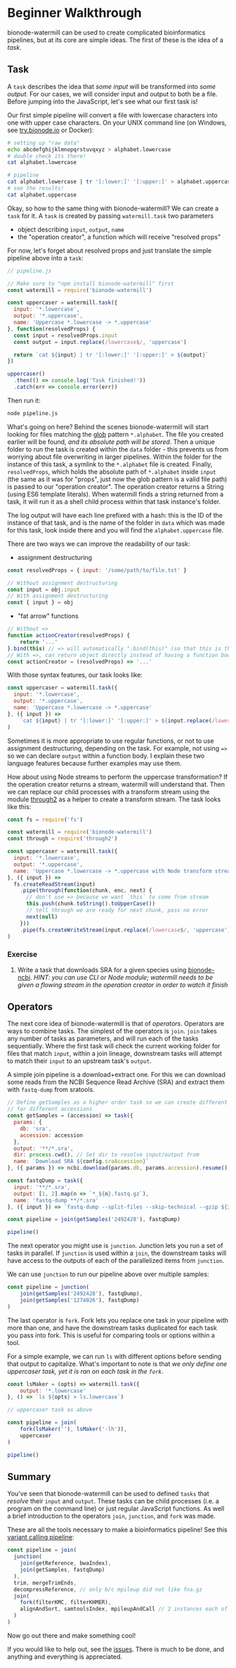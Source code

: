 # Beginner Walkthrough

bionode-watermill can be used to create complicated bioinformatics pipelines,
but at its core are simple ideas. The first of these is the idea of a *task*.

## Task

A `task` describes the idea that *some input* will be transformed into *some
output*. For our cases, we will consider input and output to both be a file.
Before jumping into the JavaScript, let's see what our first task is!

Our first simple pipeline will convert a file with lowercase characters into one
with upper case characters.  On your UNIX command line (on Windows, see
[try.bionode.io][trybionode] or Docker):

[trybionode]: try.bionode.io

```bash
# setting up "raw data"
echo abcdefghijklmnopqrstuvqxyz > alphabet.lowercase
# double check its there!
cat alphabet.lowercase

# pipeline
cat alphabet.lowercase | tr '[:lower:]' '[:upper:]' > alphabet.uppercase
# see the results!
cat alphabet.uppercase
```

Okay, so how to the same thing with bionode-watermill? We can create a `task`
for it. A `task` is created by passing `watermill.task` two parameters

- object describing `input`, `output`, `name`
- the "operation creator", a function which will receive "resolved props"

For now, let's forget about resolved props and just translate the simple pipeline
above into a `task`:

```javascript
// pipeline.js

// Make sure to "npm install bionode-watermill" first
const watermill = require('bionode-watermill')

const uppercaser = watermill.task({
  input: '*.lowercase',
  output: '*.uppercase',
  name: 'Uppercase *.lowercase -> *.uppercase'
}, function(resolvedProps) {
  const input = resolvedProps.input
  const output = input.replace(/lowercase$/, 'uppercase')

  return `cat ${input} | tr '[:lower:]' '[:upper:]' > ${output}`
})

uppercaser()
  .then(() => console.log('Task finished!'))
  .catch(err => console.error(err))
```

Then run it:

```bash
node pipeline.js
```

What's going on here? Behind the scenes bionode-watermill will start looking for
files matching the [glob][node-glob] pattern `*.alphabet`. The file you created
earlier will be found, *and its absolute path will be stored*. Then a unique
folder to run the task is created within the `data` folder - this prevents us
from worrying about file overwriting in larger pipelines. Within the folder for
the instance of this task, a symlink to the `*.alphabet` file is created.
Finally, `resolvedProps`, which holds the absolute path of `*.alphabet` inside
`input` (the same as it was for "props", just now the glob pattern is a valid file
path) is passed to our "operation creator". The operation creator returns a String
(using ES6 template literals). When watermill finds a string returned from a task,
it will run it as a shell child process within that task instance's folder.

The log output will have each line prefixed with a hash: this is the ID of the
instance of that task, and is the name of the folder in `data` which was made
for this task, look inside there and you will find the `alphabet.uppercase` file.

[node-glob]: https://github.com/isaacs/node-glob

There are two ways we can improve the readability of our task:
- assignment destructuring

```javascript
const resolvedProps = { input: '/some/path/to/file.txt' }

// Without assignment destructuring
const input = obj.input
// With assignment destructuring
const { input } = obj
```

- "fat arrow" functions

```javascript
// Without =>
function actionCreator(resolvedProps) {
    return '...'
}.bind(this) // => will automatically ".bind(this)" (so that this is the same inside and outside the function)
// With =>, can return object directly instead of having a function body
const actionCreator = (resolvedProps) => '...'
```

With those syntax features, our task looks like:

```javascript
const uppercaser = watermill.task({
  input: '*.lowercase',
  output: '*.uppercase',
  name: 'Uppercase *.lowercase -> *.uppercase'
}, ({ input }) =>
    `cat ${input} | tr '[:lower:]' '[:upper:]' > ${input.replace(/lowercase$/, 'uppercase')}`
)
```

Sometimes it is more appropriate to use regular functions, or not to use
assignment destructuring, depending on the task. For example, not using `=>` so
we can declare `output` within a function body. I explain these two language
features because further examples may use them.

How about using Node streams to perform the uppercase transformation? If the
operation creator returns a stream, watermill will understand that. Then we can
replace our child processes with a transform stream using the module
[through2][through2] as a helper to create a transform stream. The task looks like
this:

```javascript
const fs = require('fs')

const watermill = require('bionode-watermill')
const through = require('through2')

const uppercaser = watermill.task({
  input: '*.lowercase',
  output: '*.uppercase',
  name: 'Uppercase *.lowercase -> *.uppercase with Node transform stream'
}, ({ input }) =>
  fs.createReadStream(input)
    .pipe(through(function(chunk, enc, next) {
      // don't use => because we want `this` to come from stream
      this.push(chunk.toString().toUpperCase())
      // tell through we are ready for next chunk, pass no error
      next(null)
    }))
    .pipe(fs.createWriteStream(input.replace(/lowercase$/, 'uppercase')))
)
```

[through2]: https://github.com/rvagg/through2#readme

### Exercise

1. Write a task that downloads SRA for a given species using
   [bionode-ncbi][bionode-ncbi]. *HINT: you can use CLI or Node module;
   watermill needs to be given a flowing stream in the operation creator in
   order to watch it finish*

## Operators

The next core idea of bionode-watermill is that of *operators*. Operators are
ways to combine tasks. The simplest of the operators is `join`. `join` takes
any number of tasks as parameters, and will run each of the tasks sequentially.
Where the first task will check the current working folder for files that match
`input`, within a join lineage, downstream tasks will attempt to match their
`input` to an upstream task's `output`.

A simple join pipeline is a download+extract one. For this we can download some
reads from the NCBI Sequence Read Archive (SRA) and extract them with
`fastq-dump` from sratools.

```javascript
// Define getSamples as a higher order task so we can create different ones
// for different accessions
const getSamples = (accession) => task({
  params: {
    db: 'sra',
    accession: accession
  },
  output: '**/*.sra',
  dir: process.cwd(), // Set dir to resolve input/output from
  name: `Download SRA ${config.sraAccession}`
}, ({ params }) => ncbi.download(params.db, params.accession).resume() )

const fastqDump = task({
  input: '**/*.sra',
  output: [1, 2].map(n => `*_${n}.fastq.gz`),
  name: 'fastq-dump **/*.sra'
}, ({ input }) => `fastq-dump --split-files --skip-technical --gzip ${input}` )

const pipeline = join(getSamples('2492428'), fastqDump)

pipeline()
```

The next operator you might use is `junction`. Junction lets you run a set of
tasks in parallel. If `junction` is used within a `join`, the downstream tasks
will have access to the outputs of each of the parallelized items from `junction`.

We can use `junction` to run our pipeline above over multiple samples:

```javascript
const pipeline = junction(
    join(getSamples('2492428'), fastqDump),
    join(getSamples('1274026'), fastqDump)
)
```

The last operator is `fork`. Fork lets you replace one task in your pipeline
with more than one, and have the downstream tasks duplicated for each task you
pass into fork. This is useful for comparing tools or options within a tool.

For a simple example, we can run `ls` with different options before sending
that output to capitalize. What's important to note is that *we only define one
uppercaser task, yet it is ran on each task in the `fork`*.

```javascript
const lsMaker = (opts) => watermill.task({
    output: '*.lowercase'
}, () => `ls ${opts} > ls.lowercase`)

// uppercaser task as above

const pipeline = join(
    fork(lsMaker(''), lsMaker('-lh')),
    uppercaser
)

pipeline()
```

## Summary

You've seen that bionode-watermill can be used to defined `tasks` that *resolve*
their `input` and `output`. These tasks can be child processes (i.e. a program
on the command line) or just regular JavaScript functions. As well a brief introduction
to the operators `join`, `junction`, and `fork` was made.

These are all the tools necessary to make a bioinformatics pipeline! See
this [variant calling pipeline](https://github.com/bionode/bionode-watermill/blob/master/examples/variant-calling-filtered/pipeline.js):

```javascript
const pipeline = join(
  junction(
    join(getReference, bwaIndex),
    join(getSamples, fastqDump)
  ),
  trim, mergeTrimEnds,
  decompressReference, // only b/c mpileup did not like fna.gz
  join(
    fork(filterKMC, filterKHMER),
    alignAndSort, samtoolsIndex, mpileupAndCall // 2 instances each of these
  )
)
```

Now go out there and make something cool!

If you would like to help out, see the
[issues](https://github.com/bionode/bionode-watermill/issues).  There is much to
be done, and anything and everything is appreciated.


[bionode-ncbi]: https://github.com/bionode/bionode-ncbi
